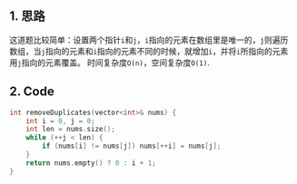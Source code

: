 ## 1. 思路

这道题比较简单：设置两个指针`i`和`j`，`i`指向的元素在数组里是唯一的，`j`则遍历数组，当`j`指向的元素和`i`指向的元素不同的时候，就增加`i`，并将`i`所指向的元素用`j`指向的元素覆盖。
时间复杂度`O(n)`，空间复杂度`O(1)`.

## 2. Code

```C++
int removeDuplicates(vector<int>& nums) {
    int i = 0, j = 0;
    int len = nums.size();
    while (++j < len) {
        if (nums[i] != nums[j]) nums[++i] = nums[j];
    }
    return nums.empty() ? 0 : i + 1;
}
```
